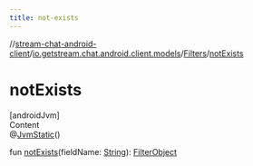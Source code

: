 ```yaml
---
title: not-exists
---
```

//[stream-chat-android-client](../../../index.md)/[io.getstream.chat.android.client.models](../index.md)/[Filters](index.md)/[notExists](notExists.md)



# notExists  
[androidJvm]  
Content  
@[JvmStatic](https://kotlinlang.org/api/latest/jvm/stdlib/kotlin.jvm/-jvm-static/index.html)()  
  
fun [notExists](notExists.md)(fieldName: [String](https://kotlinlang.org/api/latest/jvm/stdlib/kotlin/-string/index.html)): [FilterObject](../../io.getstream.chat.android.client.api.models/FilterObject/index.md)  



